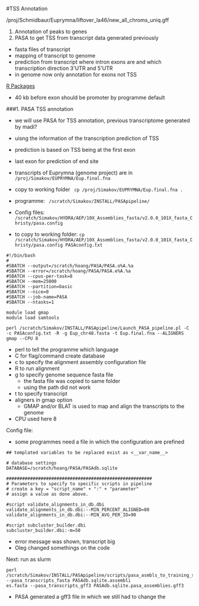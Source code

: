 #TSS Annotation


/proj/Schmidbaur/Euprymna/liftover_la46/new_all_chroms_uniq.gff


1. Annotation of peaks to genes 
2. PASA to get TSS from transcript data generated previously 
* fasta files of transcript
* mapping of transcript to genome 
* prediction from transcript where intron exons are and which transcription direction 3'UTR and 5'UTR 
* in genome now only annotation for exons not TSS

[R Packages](https://rockefelleruniversity.github.io/RU_ATAC_Workshop.html)  

* 40 kb before exon should be promoter by programme default 



###1. PASA TSS annotation 

* we will use PASA for TSS annotation, previous transcriptome generated by madi? 
* uisng the information of the transcription prediction of TSS
* prediction is based on TSS being at the first exon 
* last exon for prediction of end site 
* transcripts of Euprymna (genome project) are in 
``/proj/Simakov/EUPRYMNA/Eup.final.fna``
* copy to working folder 
``` cp /proj/Simakov/EUPRYMNA/Eup.final.fna .```

* programme: ``` /scratch/Simakov/INSTALL/PASApipeline/```

* Config files: 
``` /scratch/Simakov/HYDRA/AEP/10X_Assemblies_fasta/v2.0.0_101X_fasta_Christy/pasa.config```

* to copy to working folder: 
```cp /scratch/Simakov/HYDRA/AEP/10X_Assemblies_fasta/v2.0.0_101X_fasta_Christy/pasa.config PASAconfig.txt ```

```
#!/bin/bash
#
#SBATCH --output=/scratch/hoang/PASA/PASA.o%A.%a
#SBATCH --error=/scratch/hoang/PASA/PASA.e%A.%a
#SBATCH --cpus-per-task=8
#SBATCH --mem=25000
#SBATCH --partition=basic
#SBATCH --nice=0
#SBATCH --job-name=PASA
#SBATCH --ntasks=1

module load gmap 
module load samtools 

perl /scratch/Simakov/INSTALL/PASApipeline/Launch_PASA_pipeline.pl -C -c PASAconfig.txt -R -g Eup_chr48.fasta -t Eup.final.fna --ALIGNERS gmap --CPU 8
```

* perl to tell the programme which language 
* C for flag/command create database
* c to specify the alignment assembly configuration file 
* R to run alignment 
* g to specify genome sequence fasta file 
	* the fasta file was copied to same folder 
	* using the path did not work 	
* t to specify transcript 
* aligners in gmap option
	* GMAP and/or BLAT is used to map and align the transcripts to the genome	
* CPU used here 8 


Config file: 

* some programmes need a file in which the configuration are prefined 

~~~
## templated variables to be replaced exist as <__var_name__>

# database settings
DATABASE=/scratch/hoang/PASA/PASAdb.sqlite

#######################################################
# Parameters to specify to specific scripts in pipeline
# create a key = "script_name" + ":" + "parameter" 
# assign a value as done above.

#script validate_alignments_in_db.dbi
validate_alignments_in_db.dbi:--MIN_PERCENT_ALIGNED=80
validate_alignments_in_db.dbi:--MIN_AVG_PER_ID=90

#script subcluster_builder.dbi
subcluster_builder.dbi:-m=50
~~~

* error message was shown, transcript big 
* Oleg changed somethings on the code

Next: run as slurm 

```
perl /scratch/Simakov/INSTALL/PASApipeline/scripts/pasa_asmbls_to_training_set.dbi --pasa_transcripts_fasta PASAdb.sqlite.assembli
es.fasta --pasa_transcripts_gff3 PASAdb.sqlite.pasa_assemblies.gff3
```

* PASA generated a gff3 file in which we still had to change the 
